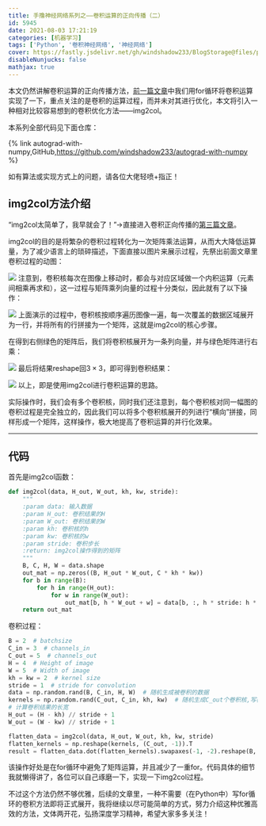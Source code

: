 ```yaml
---
title: 手撸神经网络系列之——卷积运算的正向传播（二）
id: 5945
date: 2021-08-03 17:21:19
categories: [机器学习]
tags: ['Python', '卷积神经网络', '神经网络']
cover: https://fastly.jsdelivr.net/gh/windshadow233/BlogStorage@files/png/70aac277b8622b592db83c23c1904c45.png
disableNunjucks: false
mathjax: true
---
```


本文仍然讲解卷积运算的正向传播方法，[前一篇文章](https://blog.fyz666.xyz/blog/5912/)中我们用for循环将卷积运算实现了一下，重点关注的是卷积的运算过程，而并未对其进行优化，本文将引入一种相对比较容易想到的卷积优化方法——img2col。

本系列全部代码见下面仓库：

{% link autograd-with-numpy,GitHub,https://github.com/windshadow233/autograd-with-numpy %}

如有算法或实现方式上的问题，请各位大佬轻喷+指正！

## img2col方法介绍


“img2col太简单了，我早就会了！”→直接进入卷积正向传播的[第三篇文章](https://blog.fyz666.xyz/blog/5977/)。


img2col的目的是将繁杂的卷积过程转化为一次矩阵乘法运算，从而大大降低运算量，为了减少语言上的琐碎描述，下面直接以图片来展示过程，先祭出前面文章里卷积过程的动图：


![](https://fastly.jsdelivr.net/gh/windshadow233/BlogStorage@files/gif/a13db92f4878f4acc269505548995c38.gif)
注意到，卷积核每次在图像上移动时，都会与对应区域做一个内积运算（元素间相乘再求和），这一过程与矩阵乘列向量的过程十分类似，因此就有了以下操作：


![](https://fastly.jsdelivr.net/gh/windshadow233/BlogStorage@files/gif/beec12b38d0778180244ea898676d5ca.gif)
上面演示的过程中，卷积核按顺序遍历图像一遍，每一次覆盖的数据区域展开为一行，并将所有的行拼接为一个矩阵，这就是img2col的核心步骤。


在得到右侧绿色的矩阵后，我们将卷积核展开为一条列向量，并与绿色矩阵进行右乘：


![](https://fastly.jsdelivr.net/gh/windshadow233/BlogStorage@files/png/44832a010bb95b06a74b2297e090ec73.png)
最后将结果reshape回$3\times 3$，即可得到卷积结果：


![](https://fastly.jsdelivr.net/gh/windshadow233/BlogStorage@files/png/ba3719e705de9f7f7322bd20657e6186.png)
以上，即是使用img2col进行卷积运算的思路。


实际操作时，我们会有多个卷积核，同时我们还注意到，每个卷积核对同一幅图的卷积过程是完全独立的，因此我们可以将多个卷积核展开的列进行“横向”拼接，同样形成一个矩阵，这样操作，极大地提高了卷积运算的并行化效果。




---

## 代码


首先是img2col函数：



```python
def img2col(data, H_out, W_out, kh, kw, stride):
    """
    :param data: 输入数据
    :param H_out: 卷积结果的H
    :param W_out: 卷积结果的W
    :param kh: 卷积核的h
    :param kw: 卷积核的w
    :param stride: 卷积步长
    :return: img2col操作得到的矩阵
    """
    B, C, H, W = data.shape
    out_mat = np.zeros((B, H_out * W_out, C * kh * kw))
    for b in range(B):
        for h in range(H_out):
            for w in range(W_out):
                out_mat[b, h * W_out + w] = data[b, :, h * stride: h * stride + kh, w * stride: w * stride + kw].flatten()
    return out_mat
```

卷积过程：



```python
B = 2  # batchsize
C_in = 3  # channels_in
C_out = 5  # channels_out
H = 4  # Height of image
W = 5  # Width of image
kh = kw = 2  # kernel size
stride = 1  # stride for convolution
data = np.random.rand(B, C_in, H, W)  # 随机生成被卷积的数据
kernels = np.random.rand(C_out, C_in, kh, kw)  # 随机生成C_out个卷积核,写在一个张量里
# 计算卷积结果的长宽
H_out = (H - kh) // stride + 1
W_out = (W - kw) // stride + 1

flatten_data = img2col(data, H_out, W_out, kh, kw, stride)
flatten_kernels = np.reshape(kernels, (C_out, -1)).T
result = flatten_data.dot(flatten_kernels).swapaxes(-1, -2).reshape(B, C_out, H_out, W_out)
```

该操作好处是在for循环中避免了矩阵运算，并且减少了一重for。代码具体的细节我就懒得讲了，各位可以自己琢磨一下，实现一下img2col过程。


不过这个方法仍然不够优雅，后续的文章里，一种不需要（在Python中）写for循环的卷积方法即将正式展开，我将继续以尽可能简单的方式，努力介绍这种优雅高效的方法，文体两开花，弘扬深度学习精神，希望大家多多关注！

